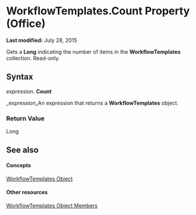 
# WorkflowTemplates.Count Property (Office)

 **Last modified:** July 28, 2015

Gets a  **Long** indicating the number of items in the **WorkflowTemplates** collection. Read-only.

## Syntax

 _expression_. **Count**

 _expression_An expression that returns a  **WorkflowTemplates** object.


### Return Value

Long


## See also


#### Concepts


 [WorkflowTemplates Object](01df4716-4440-7761-8504-22f78e40f8e4.md)
#### Other resources


 [WorkflowTemplates Object Members](a29def44-dfe2-04fb-db6d-585c31e0fb32.md)
